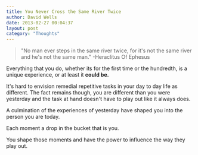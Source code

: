 ```yaml
---
title: You Never Cross the Same River Twice
author: David Wells
date: 2013-02-27 00:04:37
layout: post
category: "Thoughts"
---
```


<blockquote>"No man ever steps in the same river twice, for it's not the same river and he's not the same man." -Heraclitus Of Ephesus</blockquote>

Everything that you do, whether its for the first time or the hundredth, is a unique experience, or at least it <strong>could be.</strong>

It's hard to envision remedial repetitive tasks in your day to day life as different. The fact remains though, you are different than you were yesterday and the task at hand doesn't have to play out like it always does.

A culmination of the experiences of yesterday have shaped you into the person you are today.

Each moment a drop in the bucket that is you.

You shape those moments and have the power to influence the way they play out.

